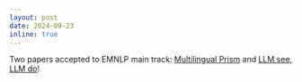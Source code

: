 ```yaml
---
layout: post
date: 2024-09-23
inline: true
---
```


Two papers accepted to EMNLP main track: [Multilingual Prism](https://arxiv.org/abs/2406.18682) and [LLM see, LLM do](https://arxiv.org/abs/2407.01490)!